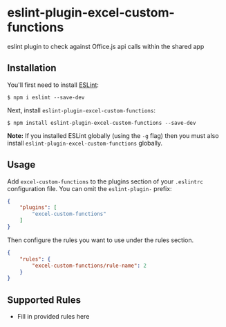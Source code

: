 # eslint-plugin-excel-custom-functions

eslint plugin to check against Office.js api calls within the shared app

## Installation

You'll first need to install [ESLint](http://eslint.org):

```
$ npm i eslint --save-dev
```

Next, install `eslint-plugin-excel-custom-functions`:

```
$ npm install eslint-plugin-excel-custom-functions --save-dev
```

**Note:** If you installed ESLint globally (using the `-g` flag) then you must also install `eslint-plugin-excel-custom-functions` globally.

## Usage

Add `excel-custom-functions` to the plugins section of your `.eslintrc` configuration file. You can omit the `eslint-plugin-` prefix:

```json
{
    "plugins": [
        "excel-custom-functions"
    ]
}
```


Then configure the rules you want to use under the rules section.

```json
{
    "rules": {
        "excel-custom-functions/rule-name": 2
    }
}
```

## Supported Rules

* Fill in provided rules here





